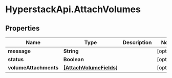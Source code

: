 # HyperstackApi.AttachVolumes

## Properties

Name | Type | Description | Notes
------------ | ------------- | ------------- | -------------
**message** | **String** |  | [optional] 
**status** | **Boolean** |  | [optional] 
**volumeAttachments** | [**[AttachVolumeFields]**](AttachVolumeFields.md) |  | [optional] 


